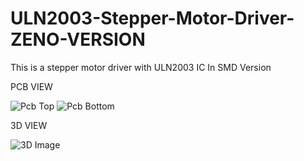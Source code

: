 # ULN2003-Stepper-Motor-Driver-ZENO-VERSION
This is a stepper motor driver with ULN2003 IC In SMD Version 

PCB VIEW 

![Pcb Top](https://user-images.githubusercontent.com/25906435/118305338-70640880-b505-11eb-859d-444eff1ee5ce.png)
![Pcb Bottom](https://user-images.githubusercontent.com/25906435/118305353-75c15300-b505-11eb-8907-012279530fe7.png)

3D VIEW

![3D Image](https://user-images.githubusercontent.com/25906435/118305365-79ed7080-b505-11eb-801e-fc5d7c118980.png)
